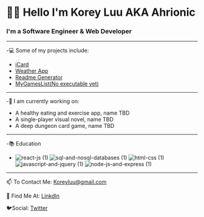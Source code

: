 
# :cherry_blossom::purple_heart: Hello I'm Korey Luu AKA Ahrionic
### I'm a Software Engineer & Web Developer
***
-💻 Some of my projects include:
* [iCard](https://icardcreator.herokuapp.com/)
* [Weather App](https://ahrionic.github.io/Weather-Dashboard/)
* [Readme Generator](https://github.com/Ahrionic/readMe-Generator#description)
* [MyGamesList(No executable yet)](https://github.com/Ahrionic/MyGamesList)
***
-💬 I am currently working on:
* A healthy eating and exercise app, name TBD
* A single-player visual novel, name TBD
* A deep dungeon card game, name TBD
***
-📚 Education
* ![react-js (1)](https://user-images.githubusercontent.com/39642290/169638552-62013ff2-53bc-455f-be57-cad1e2f3dd31.png)
![sql-and-nosql-databases (1)](https://user-images.githubusercontent.com/39642290/169638557-53057cdf-69ed-4c11-8939-029fe136d7cb.png)
![html-css (1)](https://user-images.githubusercontent.com/39642290/169638568-21dffd5b-8707-43e7-a60a-6dfc53543638.png)
![javascript-and-jquery (1)](https://user-images.githubusercontent.com/39642290/169638569-6c4e5c2e-2bc3-4567-84eb-9c1df6541fdd.png)
![node-js-and-express (1)](https://user-images.githubusercontent.com/39642290/169638570-9e74b1d2-0e56-48ea-aed8-b36412abd50c.png)

***
📫 To Contact Me: Koreyluu@gmail.com

📙 Find Me At: [LinkdIn](https://www.linkedin.com/in/korey-luu-b21640230/)

🐦Social: [Twitter](https://twitter.com/Ahrionic)
